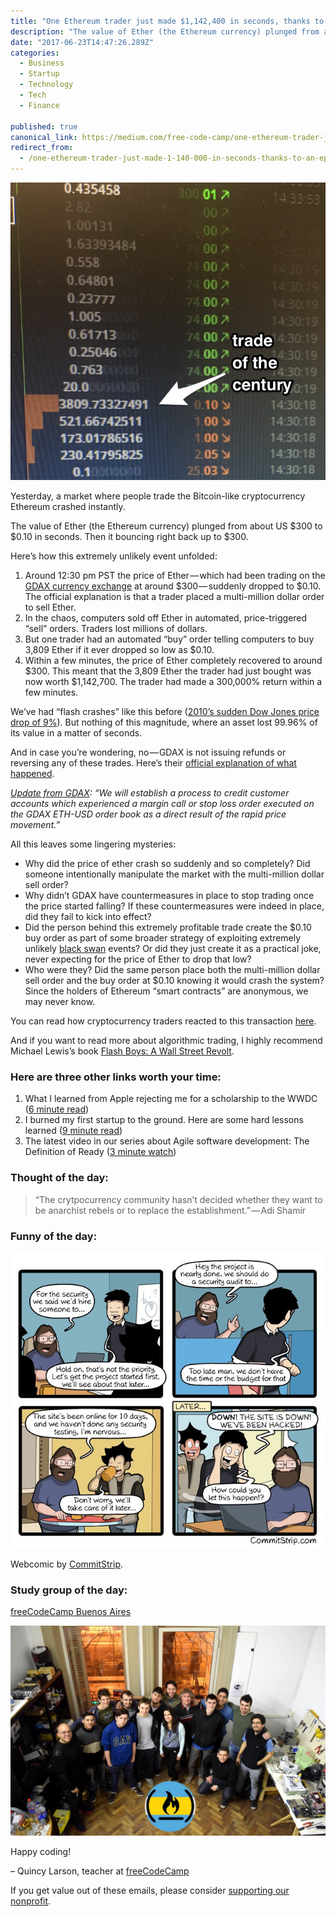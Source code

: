 ```yaml
---
title: "One Ethereum trader just made $1,142,400 in seconds, thanks to an epic glitch"
description: "The value of Ether (the Ethereum currency) plunged from about US $300 to $0.10 in seconds. Then it bouncing right back up to $300. We’ve had “flash crashes” like this before (2010’s sudden Dow Jones…"
date: "2017-06-23T14:47:26.289Z"
categories: 
  - Business
  - Startup
  - Technology
  - Tech
  - Finance

published: true
canonical_link: https://medium.com/free-code-camp/one-ethereum-trader-just-made-1-140-000-in-seconds-thanks-to-an-epic-glitch-48af7e0ffe49
redirect_from:
  - /one-ethereum-trader-just-made-1-140-000-in-seconds-thanks-to-an-epic-glitch-48af7e0ffe49
---
```


![](./asset-1.png)

Yesterday, a market where people trade the Bitcoin-like cryptocurrency Ethereum crashed instantly.

The value of Ether (the Ethereum currency) plunged from about US $300 to $0.10 in seconds. Then it bouncing right back up to $300.

Here’s how this extremely unlikely event unfolded:

1.  Around 12:30 pm PST the price of Ether — which had been trading on the [GDAX currency exchange](https://fcc.im/2rYzca5) at around $300 — suddenly dropped to $0.10. The official explanation is that a trader placed a multi-million dollar order to sell Ether.
2.  In the chaos, computers sold off Ether in automated, price-triggered “sell” orders. Traders lost millions of dollars.
3.  But one trader had an automated “buy” order telling computers to buy 3,809 Ether if it ever dropped so low as $0.10.
4.  Within a few minutes, the price of Ether completely recovered to around $300. This meant that the 3,809 Ether the trader had just bought was now worth $1,142,700. The trader had made a 300,000% return within a few minutes.

We’ve had “flash crashes” like this before ([2010’s sudden Dow Jones price drop of 9%](https://fcc.im/2s3bPrl)). But nothing of this magnitude, where an asset lost 99.96% of its value in a matter of seconds.

And in case you’re wondering, no — GDAX is not issuing refunds or reversing any of these trades. Here’s their [official explanation of what happened](https://fcc.im/2tWFjII).

[_Update from GDAX_](https://blog.gdax.com/eth-usd-trading-update-2-216a3b946ef6)_: “We will establish a process to credit customer accounts which experienced a margin call or stop loss order executed on the GDAX ETH-USD order book as a direct result of the rapid price movement.”_

All this leaves some lingering mysteries:

-   Why did the price of ether crash so suddenly and so completely? Did someone intentionally manipulate the market with the multi-million dollar sell order?
-   Why didn’t GDAX have countermeasures in place to stop trading once the price started falling? If these countermeasures were indeed in place, did they fail to kick into effect?
-   Did the person behind this extremely profitable trade create the $0.10 buy order as part of some broader strategy of exploiting extremely unlikely [black swan](https://fcc.im/2t2WXO7) events? Or did they just create it as a practical joke, never expecting for the price of Ether to drop that low?
-   Who were they? Did the same person place both the multi-million dollar sell order and the buy order at $0.10 knowing it would crash the system? Since the holders of Ethereum “smart contracts” are anonymous, we may never know.

You can read how cryptocurrency traders reacted to this transaction [here](https://fcc.im/2tWiDrZ).

And if you want to read more about algorithmic trading, I highly recommend Michael Lewis’s book [Flash Boys: A Wall Street Revolt](https://fcc.im/2t26cyt).

### Here are three other links worth your time:

1.  What I learned from Apple rejecting me for a scholarship to the WWDC ([6 minute read](https://fcc.im/2sJRSI9))
2.  I burned my first startup to the ground. Here are some hard lessons learned ([9 minute read](https://fcc.im/2tWxl2e))
3.  The latest video in our series about Agile software development: The Definition of Ready ([3 minute watch](https://fcc.im/2rYR2K5))

### Thought of the day:

> “The crytpocurrency community hasn’t decided whether they want to be anarchist rebels or to replace the establishment.” — Adi Shamir

### Funny of the day:

![](./asset-2.jpeg)

Webcomic by [CommitStrip](https://fcc.im/2tWCB69).

### Study group of the day:

[freeCodeCamp Buenos Aires](https://fcc.im/2sofcJT)

![](./asset-3.jpeg)

Happy coding!

– Quincy Larson, teacher at [freeCodeCamp](http://bit.ly/2j7Q1dN)

If you get value out of these emails, please consider [supporting our nonprofit](http://bit.ly/donate-to-fcc).
